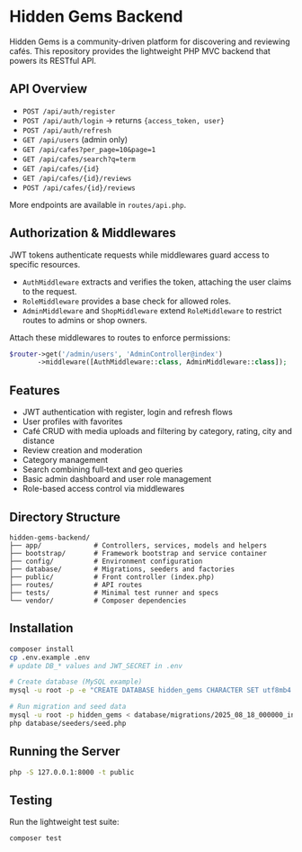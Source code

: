 # Hidden Gems Backend

Hidden Gems is a community-driven platform for discovering and reviewing cafés.
This repository provides the lightweight PHP MVC backend that powers its RESTful API.
## API Overview
- `POST /api/auth/register`
- `POST /api/auth/login` → returns `{access_token, user}`
- `POST /api/auth/refresh`
- `GET /api/users` (admin only)
- `GET /api/cafes?per_page=10&page=1`
- `GET /api/cafes/search?q=term`
- `GET /api/cafes/{id}`
- `GET /api/cafes/{id}/reviews`
- `POST /api/cafes/{id}/reviews`

More endpoints are available in `routes/api.php`.

## Authorization & Middlewares

JWT tokens authenticate requests while middlewares guard access to specific resources.

- `AuthMiddleware` extracts and verifies the token, attaching the user claims to the request.
- `RoleMiddleware` provides a base check for allowed roles.
- `AdminMiddleware` and `ShopMiddleware` extend `RoleMiddleware` to restrict routes to admins or shop owners.

Attach these middlewares to routes to enforce permissions:

```php
$router->get('/admin/users', 'AdminController@index')
       ->middleware([AuthMiddleware::class, AdminMiddleware::class]);
```


## Features
- JWT authentication with register, login and refresh flows
- User profiles with favorites
- Café CRUD with media uploads and filtering by category, rating, city and distance
- Review creation and moderation
- Category management
- Search combining full‑text and geo queries
- Basic admin dashboard and user role management
- Role-based access control via middlewares

## Directory Structure
```
hidden-gems-backend/
├── app/             # Controllers, services, models and helpers
├── bootstrap/       # Framework bootstrap and service container
├── config/          # Environment configuration
├── database/        # Migrations, seeders and factories
├── public/          # Front controller (index.php)
├── routes/          # API routes
├── tests/           # Minimal test runner and specs
└── vendor/          # Composer dependencies
```

## Installation
```bash
composer install
cp .env.example .env
# update DB_* values and JWT_SECRET in .env

# Create database (MySQL example)
mysql -u root -p -e "CREATE DATABASE hidden_gems CHARACTER SET utf8mb4 COLLATE utf8mb4_unicode_ci;"

# Run migration and seed data
mysql -u root -p hidden_gems < database/migrations/2025_08_18_000000_init.sql
php database/seeders/seed.php
```

## Running the Server
```bash
php -S 127.0.0.1:8000 -t public
```

## Testing
Run the lightweight test suite:
```bash
composer test
```

